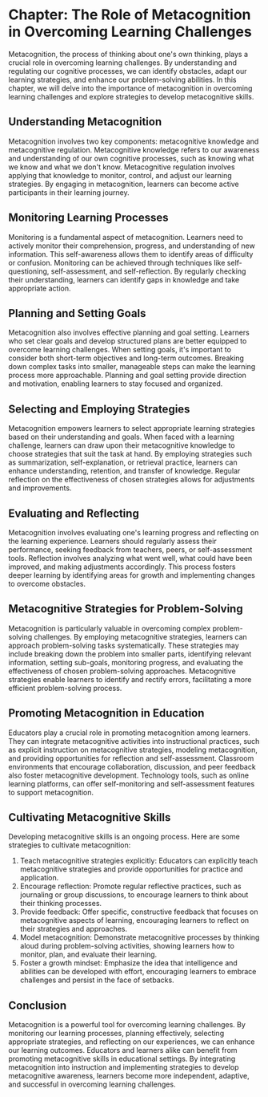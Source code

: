 Chapter: The Role of Metacognition in Overcoming Learning Challenges
====================================================================

Metacognition, the process of thinking about one's own thinking, plays a crucial role in overcoming learning challenges. By understanding and regulating our cognitive processes, we can identify obstacles, adapt our learning strategies, and enhance our problem-solving abilities. In this chapter, we will delve into the importance of metacognition in overcoming learning challenges and explore strategies to develop metacognitive skills.

Understanding Metacognition
---------------------------

Metacognition involves two key components: metacognitive knowledge and metacognitive regulation. Metacognitive knowledge refers to our awareness and understanding of our own cognitive processes, such as knowing what we know and what we don't know. Metacognitive regulation involves applying that knowledge to monitor, control, and adjust our learning strategies. By engaging in metacognition, learners can become active participants in their learning journey.

Monitoring Learning Processes
-----------------------------

Monitoring is a fundamental aspect of metacognition. Learners need to actively monitor their comprehension, progress, and understanding of new information. This self-awareness allows them to identify areas of difficulty or confusion. Monitoring can be achieved through techniques like self-questioning, self-assessment, and self-reflection. By regularly checking their understanding, learners can identify gaps in knowledge and take appropriate action.

Planning and Setting Goals
--------------------------

Metacognition also involves effective planning and goal setting. Learners who set clear goals and develop structured plans are better equipped to overcome learning challenges. When setting goals, it's important to consider both short-term objectives and long-term outcomes. Breaking down complex tasks into smaller, manageable steps can make the learning process more approachable. Planning and goal setting provide direction and motivation, enabling learners to stay focused and organized.

Selecting and Employing Strategies
----------------------------------

Metacognition empowers learners to select appropriate learning strategies based on their understanding and goals. When faced with a learning challenge, learners can draw upon their metacognitive knowledge to choose strategies that suit the task at hand. By employing strategies such as summarization, self-explanation, or retrieval practice, learners can enhance understanding, retention, and transfer of knowledge. Regular reflection on the effectiveness of chosen strategies allows for adjustments and improvements.

Evaluating and Reflecting
-------------------------

Metacognition involves evaluating one's learning progress and reflecting on the learning experience. Learners should regularly assess their performance, seeking feedback from teachers, peers, or self-assessment tools. Reflection involves analyzing what went well, what could have been improved, and making adjustments accordingly. This process fosters deeper learning by identifying areas for growth and implementing changes to overcome obstacles.

Metacognitive Strategies for Problem-Solving
--------------------------------------------

Metacognition is particularly valuable in overcoming complex problem-solving challenges. By employing metacognitive strategies, learners can approach problem-solving tasks systematically. These strategies may include breaking down the problem into smaller parts, identifying relevant information, setting sub-goals, monitoring progress, and evaluating the effectiveness of chosen problem-solving approaches. Metacognitive strategies enable learners to identify and rectify errors, facilitating a more efficient problem-solving process.

Promoting Metacognition in Education
------------------------------------

Educators play a crucial role in promoting metacognition among learners. They can integrate metacognitive activities into instructional practices, such as explicit instruction on metacognitive strategies, modeling metacognition, and providing opportunities for reflection and self-assessment. Classroom environments that encourage collaboration, discussion, and peer feedback also foster metacognitive development. Technology tools, such as online learning platforms, can offer self-monitoring and self-assessment features to support metacognition.

Cultivating Metacognitive Skills
--------------------------------

Developing metacognitive skills is an ongoing process. Here are some strategies to cultivate metacognition:

1. Teach metacognitive strategies explicitly: Educators can explicitly teach metacognitive strategies and provide opportunities for practice and application.
2. Encourage reflection: Promote regular reflective practices, such as journaling or group discussions, to encourage learners to think about their thinking processes.
3. Provide feedback: Offer specific, constructive feedback that focuses on metacognitive aspects of learning, encouraging learners to reflect on their strategies and approaches.
4. Model metacognition: Demonstrate metacognitive processes by thinking aloud during problem-solving activities, showing learners how to monitor, plan, and evaluate their learning.
5. Foster a growth mindset: Emphasize the idea that intelligence and abilities can be developed with effort, encouraging learners to embrace challenges and persist in the face of setbacks.

Conclusion
----------

Metacognition is a powerful tool for overcoming learning challenges. By monitoring our learning processes, planning effectively, selecting appropriate strategies, and reflecting on our experiences, we can enhance our learning outcomes. Educators and learners alike can benefit from promoting metacognitive skills in educational settings. By integrating metacognition into instruction and implementing strategies to develop metacognitive awareness, learners become more independent, adaptive, and successful in overcoming learning challenges.
